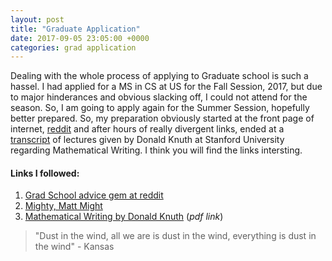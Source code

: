 ```yaml
---
layout: post
title: "Graduate Application"
date: 2017-09-05 23:05:00 +0000
categories: grad application
---
```

Dealing with the whole process of applying to Graduate school is such a hassel. I had applied for a MS in CS at US for the Fall Session, 2017, but due to major hinderances and obvious slacking off, I could not attend for the season. So, I am going to apply again for the Summer Session, hopefully better prepared. So, my preparation obviously started at the front page of internet, [reddit][reddit] and after hours of really divergent links, ended at a [transcript][don-trans] of lectures given by Donald Knuth at Stanford University regarding Mathematical Writing. I think you will find the links intersting.  

#### Links I followed:
1. [Grad School advice gem at reddit][reddit]
2. [Mighty, Matt Might][matt]
3. [Mathematical Writing by Donald Knuth][don-trans] (_pdf link_)

>"Dust in the wind, all we are is dust in the wind, everything is dust in the wind" - Kansas

[reddit]: https://www.reddit.com/r/gradadmissions/comments/5zs95z/library_of_grad_school_application_related/ "Reddit"
[matt]: http://matt.might.net/ "Matt Might"
[don-trans]: http://jmlr.csail.mit.edu/reviewing-papers/knuth_mathematical_writing.pdf "Mathematical Writing"
